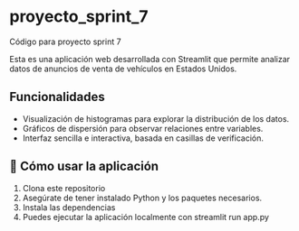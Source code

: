 # proyecto_sprint_7
Código para proyecto sprint 7

Esta es una aplicación web desarrollada con Streamlit que permite analizar datos de anuncios de venta de vehículos en Estados Unidos.

## Funcionalidades

- Visualización de histogramas para explorar la distribución de los datos.
- Gráficos de dispersión para observar relaciones entre variables.
- Interfaz sencilla e interactiva, basada en casillas de verificación.

## 📁 Cómo usar la aplicación

1. Clona este repositorio 
2. Asegúrate de tener instalado Python y los paquetes necesarios.
3. Instala las dependencias
4. Puedes ejecutar la aplicación localmente con streamlit run app.py
